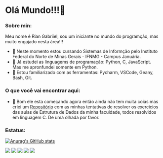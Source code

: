 # Olá Mundo!!!👋

### Sobre min: 

Meu nome é Rian Gabriiel, sou um iniciante no mundo do programção, mas muito engajado nesta área!!!
- 🔭 Neste momento estou cursando Sistemas de Informção pelo Instituto Federal do Norte de Minas Gerais - IFNMG - Campus Januária.
- 🌱 Já estudei as linguagems de programação: Python, C, JavaScript. Mas me apronfundei somente em Python.
- 🤝 Estou familiarizado com as ferramentas: Pycharm, VSCode, Geany, Bash, Git. 

### O que você vai encontrar aqui:

- 🏈 Bom ele esta começando agora então ainda não tem muita coias mas criei um [Repositório]("https://github.com/RianAndrade/EstudosC") com as minhas tentativas de resolver os exercicios das aulas de Estrutura de Dados da minha faculdade, todos resolvidos em linguagem C. De uma olhada por favor.


### Estatus: 

[![Anurag's GitHub stats](https://github-readme-stats.vercel.app/api?username=RianAndrade)](https://github.com/anuraghazra/github-readme-stats)


[<img src="https://img.shields.io/badge/twitter-%231DA1F2.svg?&style=for-the-badge&logo=twitter&logoColor=white" />](https://twitter.com/USERNAME) [<img src="https://img.shields.io/badge/medium-%2312100E.svg?&style=for-the-badge&logo=medium&logoColor=white" />](https://medium.com/USERNAME)  [<img src="https://img.shields.io/badge/linkedin-%230077B5.svg?&style=for-the-badge&logo=linkedin&logoColor=white" />](https://www.linkedin.com/in/USERNAME/) [<img src = "https://img.shields.io/badge/instagram-%23E4405F.svg?&style=for-the-badge&logo=instagram&logoColor=white">](https://www.instagram.com/USERNAME/) [<img src = "https://img.shields.io/badge/facebook-%231877F2.svg?&style=for-the-badge&logo=facebook&logoColor=white">](https://www.facebook.com/USERNAME)

